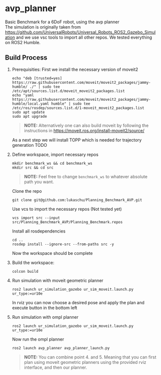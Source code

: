 # avp_planner

Basic Benchmark for a 6DoF robot, using the avp planner <br>
The simulation is originally taken from https://github.com/UniversalRobots/Universal_Robots_ROS2_Gazebo_Simulation and we use vsc tools to import all other repos. We tested everything on ROS2 Humble.

## Build Process

1. Prerequisities:
   First we install the necessary version of moveit2
   ```
   echo "deb [trusted=yes] https://raw.githubusercontent.com/moveit/moveit2_packages/jammy-humble/ ./" | sudo tee /etc/apt/sources.list.d/moveit_moveit2_packages.list
   echo "yaml https://raw.githubusercontent.com/moveit/moveit2_packages/jammy-humble/local.yaml humble" | sudo tee /etc/ros/rosdep/sources.list.d/1-moveit_moveit2_packages.list
   sudo apt update
   sudo apt upgrade
   ```
   > **NOTE:** Alternatively one can also build moveit by following the instructions in https://moveit.ros.org/install-moveit2/source/
   >

   As a next step we will install TOPP which is needed for trajectory generation
   TODO
3. Define workspace, import necessary repos 
   ```
   mkdir benchmark_ws && cd benchmark_ws
   mkdir src && cd src 
   ```
   
   > **NOTE:** Feel free to change `benchmark_ws` to whatever absolute path you want.
   >
   
   Clone the repo
   ```
   git clone git@github.com:lukaschu/Planning_Benchmark_AVP.git
   ```
   
   Use vcs to import the necessary repos (Not tested yet)
   ```
   vcs import src --input src/Planning_Benchmark_AVP/Planning_Benchmark.repos 
   ```
   Install all rosdependencies
   ```
   cd ..
   rosdep install --ignore-src --from-paths src -y
   ```
   Now the workspace should be complete

4. Build the workspace:
   ```
   colcon build
   ```
5. Run simulation with moveit geometric planner
   ```
   ros2 launch ur_simulation_gazebo ur_sim_moveit.launch.py ur_type:=ur10e
   ```
   In rviz you can now choose a desired pose and apply the plan and execute button in the bottom left
6. Run simulation with ompl planner
   ```
   ros2 launch ur_simulation_gazebo ur_sim_moveit.launch.py ur_type:=ur10e
   ```
   Now run the ompl planner
   ```
   ros2 launch avp_planner avp_planner_launch.py
   ```
   > **NOTE:** You can combine point 4. and 5. Meaning that you can first plan using moveit geometric planners
   > using the provided rviz interface, and then our planner.
   >
